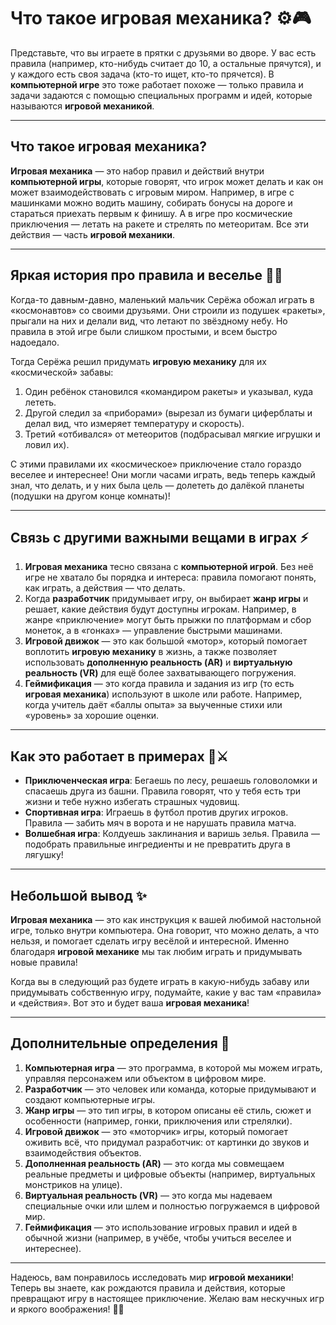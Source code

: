 # **Что такое игровая механика? ⚙️🎮**

Представьте, что вы играете в прятки с друзьями во дворе. У вас есть правила (например, кто-нибудь считает до 10, а остальные прячутся), и у каждого есть своя задача (кто-то ищет, кто-то прячется). В **компьютерной игре** это тоже работает похоже — только правила и задачи задаются с помощью специальных программ и идей, которые называются **игровой механикой**.

---

## **Что такое игровая механика?**

**Игровая механика** — это набор правил и действий внутри **компьютерной игры**, которые говорят, что игрок может делать и как он может взаимодействовать с игровым миром. Например, в игре с машинками можно водить машину, собирать бонусы на дороге и стараться приехать первым к финишу. А в игре про космические приключения — летать на ракете и стрелять по метеоритам. Все эти действия — часть **игровой механики**.

---

## **Яркая история про правила и веселье** 🤩🚀

Когда-то давным-давно, маленький мальчик Серёжа обожал играть в «космонавтов» со своими друзьями. Они строили из подушек «ракеты», прыгали на них и делали вид, что летают по звёздному небу. Но правила в этой игре были слишком простыми, и всем быстро надоедало.

Тогда Серёжа решил придумать **игровую механику** для их «космической» забавы:  
1. Один ребёнок становился «командиром ракеты» и указывал, куда лететь.  
2. Другой следил за «приборами» (вырезал из бумаги циферблаты и делал вид, что измеряет температуру и скорость).  
3. Третий «отбивался» от метеоритов (подбрасывал мягкие игрушки и ловил их).  

С этими правилами их «космическое» приключение стало гораздо веселее и интереснее! Они могли часами играть, ведь теперь каждый знал, что делать, и у них была цель — долететь до далёкой планеты (подушки на другом конце комнаты)!

---

## **Связь с другими важными вещами в играх** ⚡️

1. **Игровая механика** тесно связана с **компьютерной игрой**. Без неё игре не хватало бы порядка и интереса: правила помогают понять, как играть, а действия — что делать.  
2. Когда **разработчик** придумывает игру, он выбирает **жанр игры** и решает, какие действия будут доступны игрокам. Например, в жанре «приключение» могут быть прыжки по платформам и сбор монеток, а в «гонках» — управление быстрыми машинами.  
3. **Игровой движок** — это как большой «мотор», который помогает воплотить **игровую механику** в жизнь, а также позволяет использовать **дополненную реальность (AR)** и **виртуальную реальность (VR)** для ещё более захватывающего погружения.  
4. **Геймификация** — это когда правила и задания из игр (то есть **игровая механика**) используют в школе или работе. Например, когда учитель даёт «баллы опыта» за выученные стихи или «уровень» за хорошие оценки.  

---

## **Как это работает в примерах** 🏰⚔️

- **Приключенческая игра**: Бегаешь по лесу, решаешь головоломки и спасаешь друга из башни. Правила говорят, что у тебя есть три жизни и тебе нужно избегать страшных чудовищ.  
- **Спортивная игра**: Играешь в футбол против других игроков. Правила — забить мяч в ворота и не нарушать правила матча.  
- **Волшебная игра**: Колдуешь заклинания и варишь зелья. Правила — подобрать правильные ингредиенты и не превратить друга в лягушку!

---

## **Небольшой вывод** ✨

**Игровая механика** — это как инструкция к вашей любимой настольной игре, только внутри компьютера. Она говорит, что можно делать, а что нельзя, и помогает сделать игру весёлой и интересной. Именно благодаря **игровой механике** мы так любим играть и придумывать новые правила!

Когда вы в следующий раз будете играть в какую-нибудь забаву или придумывать собственную игру, подумайте, какие у вас там «правила» и «действия». Вот это и будет ваша **игровая механика**!

---

## **Дополнительные определения** 📖

1. **Компьютерная игра** — это программа, в которой мы можем играть, управляя персонажем или объектом в цифровом мире.  
2. **Разработчик** — это человек или команда, которые придумывают и создают компьютерные игры.  
3. **Жанр игры** — это тип игры, в котором описаны её стиль, сюжет и особенности (например, гонки, приключения или стрелялки).  
4. **Игровой движок** — это «моторчик» игры, который помогает оживить всё, что придумал разработчик: от картинки до звуков и взаимодействия объектов.  
5. **Дополненная реальность (AR)** — это когда мы совмещаем реальные предметы и цифровые объекты (например, виртуальных монстриков на улице).  
6. **Виртуальная реальность (VR)** — это когда мы надеваем специальные очки или шлем и полностью погружаемся в цифровой мир.  
7. **Геймификация** — это использование игровых правил и идей в обычной жизни (например, в учёбе, чтобы учиться веселее и интереснее).

---

Надеюсь, вам понравилось исследовать мир **игровой механики**! Теперь вы знаете, как рождаются правила и действия, которые превращают игру в настоящее приключение. Желаю вам нескучных игр и яркого воображения! 🎉✨
